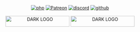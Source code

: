 <p align="center">
<a href='https://flow5.net' target="_blank"><img alt='php' src='https://img.shields.io/badge/FLOW5_WEBSITE-100000?style=for-the-badge&logo=php&logoColor=white&labelColor=2200FF&color=2200FF'/></a> <a href='https://patreon.com/flow5' target="_blank"><img alt='Patreon' src='https://img.shields.io/badge/Support_us on Patreon-100000?style=for-the-badge&logo=Patreon&logoColor=white&labelColor=F96854&color=F96854'/></a> <a href='https://flow5.net/discord' target="_blank"><img alt='discord' src='https://img.shields.io/badge/FLOW5_DISCORD-100000?style=for-the-badge&logo=discord&logoColor=white&labelColor=7289da&color=7289da'/></a> <a href='#353535' target="_blank"><img alt='github' src='https://img.shields.io/badge/FORK_THIS README-100000?style=for-the-badge&logo=github&logoColor=white&labelColor=353535&color=353535'/></a>
</br>
</br>
<img src="https://user-images.githubusercontent.com/80414685/170500212-7c66cc2e-6a3b-4f01-90f1-e7522562e0ea.png#gh-light-mode-only" alt="DARK LOGO" style="width:200px;height:34px;">
<img src="https://user-images.githubusercontent.com/80414685/170500215-5efade93-0f31-4803-8182-a2fa9832bf57.png#gh-dark-mode-only" alt="DARK LOGO" style="width:200px;height:34px;">
</p>
